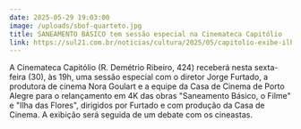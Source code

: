 ```yaml
---
date: 2025-05-29 19:03:00
image: /uploads/sbof-quarteto.jpg
title: SANEAMENTO BÁSICO tem sessão especial na Cinemateca Capitólio
link: https://sul21.com.br/noticias/cultura/2025/05/capitolio-exibe-ilha-das-flores-e-saneamento-basico-em-sessao-com-jorge-furtado/
---
```

A Cinemateca Capitólio (R. Demétrio Ribeiro, 424) receberá nesta sexta-feira (30), às 19h, uma sessão especial com o diretor Jorge Furtado, a produtora de cinema Nora Goulart e a equipe da Casa de Cinema de Porto Alegre para o relançamento em 4K das obras "Saneamento Básico, o Filme" e "Ilha das Flores", dirigidos por Furtado e com produção da Casa de Cinema. A exibição será seguida de um debate com os cineastas.
